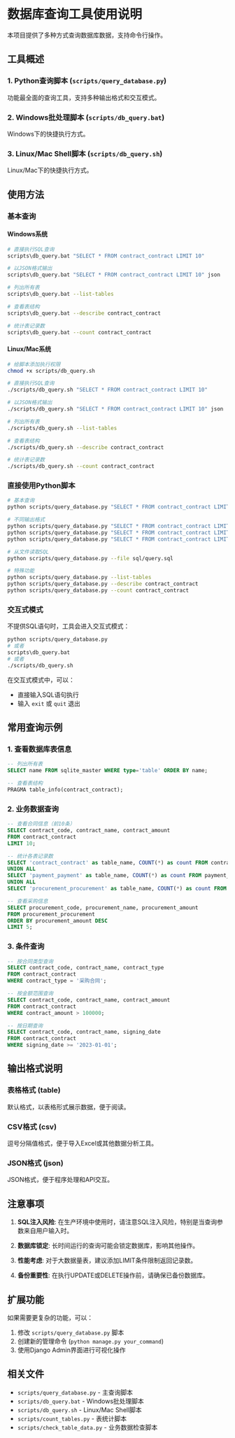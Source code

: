 # 数据库查询工具使用说明

本项目提供了多种方式查询数据库数据，支持命令行操作。

## 工具概述

### 1. Python查询脚本 (`scripts/query_database.py`)
功能最全面的查询工具，支持多种输出格式和交互模式。

### 2. Windows批处理脚本 (`scripts/db_query.bat`)
Windows下的快捷执行方式。

### 3. Linux/Mac Shell脚本 (`scripts/db_query.sh`)
Linux/Mac下的快捷执行方式。

## 使用方法

### 基本查询

#### Windows系统
```bash
# 直接执行SQL查询
scripts\db_query.bat "SELECT * FROM contract_contract LIMIT 10"

# 以JSON格式输出
scripts\db_query.bat "SELECT * FROM contract_contract LIMIT 10" json

# 列出所有表
scripts\db_query.bat --list-tables

# 查看表结构
scripts\db_query.bat --describe contract_contract

# 统计表记录数
scripts\db_query.bat --count contract_contract
```

#### Linux/Mac系统
```bash
# 给脚本添加执行权限
chmod +x scripts/db_query.sh

# 直接执行SQL查询
./scripts/db_query.sh "SELECT * FROM contract_contract LIMIT 10"

# 以JSON格式输出
./scripts/db_query.sh "SELECT * FROM contract_contract LIMIT 10" json

# 列出所有表
./scripts/db_query.sh --list-tables

# 查看表结构
./scripts/db_query.sh --describe contract_contract

# 统计表记录数
./scripts/db_query.sh --count contract_contract
```

### 直接使用Python脚本

```bash
# 基本查询
python scripts/query_database.py "SELECT * FROM contract_contract LIMIT 5"

# 不同输出格式
python scripts/query_database.py "SELECT * FROM contract_contract LIMIT 5" --format table
python scripts/query_database.py "SELECT * FROM contract_contract LIMIT 5" --format csv
python scripts/query_database.py "SELECT * FROM contract_contract LIMIT 5" --format json

# 从文件读取SQL
python scripts/query_database.py --file sql/query.sql

# 特殊功能
python scripts/query_database.py --list-tables
python scripts/query_database.py --describe contract_contract
python scripts/query_database.py --count contract_contract
```

### 交互式模式

不提供SQL语句时，工具会进入交互式模式：

```bash
python scripts/query_database.py
# 或者
scripts\db_query.bat
# 或者
./scripts/db_query.sh
```

在交互式模式中，可以：
- 直接输入SQL语句执行
- 输入 `exit` 或 `quit` 退出

## 常用查询示例

### 1. 查看数据库表信息
```sql
-- 列出所有表
SELECT name FROM sqlite_master WHERE type='table' ORDER BY name;

-- 查看表结构
PRAGMA table_info(contract_contract);
```

### 2. 业务数据查询
```sql
-- 查看合同信息（前10条）
SELECT contract_code, contract_name, contract_amount 
FROM contract_contract 
LIMIT 10;

-- 统计各表记录数
SELECT 'contract_contract' as table_name, COUNT(*) as count FROM contract_contract
UNION ALL
SELECT 'payment_payment' as table_name, COUNT(*) as count FROM payment_payment
UNION ALL
SELECT 'procurement_procurement' as table_name, COUNT(*) as count FROM procurement_procurement;

-- 查看采购信息
SELECT procurement_code, procurement_name, procurement_amount 
FROM procurement_procurement 
ORDER BY procurement_amount DESC 
LIMIT 5;
```

### 3. 条件查询
```sql
-- 按合同类型查询
SELECT contract_code, contract_name, contract_type 
FROM contract_contract 
WHERE contract_type = '采购合同';

-- 按金额范围查询
SELECT contract_code, contract_name, contract_amount 
FROM contract_contract 
WHERE contract_amount > 100000;

-- 按日期查询
SELECT contract_code, contract_name, signing_date 
FROM contract_contract 
WHERE signing_date >= '2023-01-01';
```

## 输出格式说明

### 表格格式 (table)
默认格式，以表格形式展示数据，便于阅读。

### CSV格式 (csv)
逗号分隔值格式，便于导入Excel或其他数据分析工具。

### JSON格式 (json)
JSON格式，便于程序处理和API交互。

## 注意事项

1. **SQL注入风险**: 在生产环境中使用时，请注意SQL注入风险，特别是当查询参数来自用户输入时。

2. **数据库锁定**: 长时间运行的查询可能会锁定数据库，影响其他操作。

3. **性能考虑**: 对于大数据量表，建议添加LIMIT条件限制返回记录数。

4. **备份重要性**: 在执行UPDATE或DELETE操作前，请确保已备份数据库。

## 扩展功能

如果需要更复杂的功能，可以：
1. 修改 `scripts/query_database.py` 脚本
2. 创建新的管理命令 (`python manage.py your_command`)
3. 使用Django Admin界面进行可视化操作

## 相关文件

- `scripts/query_database.py` - 主查询脚本
- `scripts/db_query.bat` - Windows批处理脚本
- `scripts/db_query.sh` - Linux/Mac Shell脚本
- `scripts/count_tables.py` - 表统计脚本
- `scripts/check_table_data.py` - 业务数据检查脚本